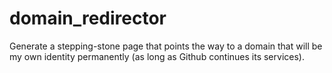 # domain_redirector
Generate a stepping-stone page that points the way to a domain that will be my own identity permanently (as long as Github continues its services).

